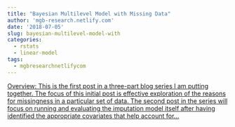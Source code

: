 ```yaml
---
title: "Bayesian Multilevel Model with Missing Data"
author: 'mgb-research.netlify.com'
date: '2018-07-05'
slug: bayesian-multilevel-model-with
categories:
  - rstats
  - linear-model
tags:
  - mgbresearchnetlifycom
---
```


[Overview: This is the first post in a three-part blog series I am putting together. The focus of this initial post is effective exploration of the reasons for missingness in a particular set of data. The second post in the series will focus on running and evaluating the imputation model itself after having identified the appropriate covariates that help account for...<click to read more>](https://mgb-research.netlify.com/post/bayesian-multilevel-model-with-missing-data-complete-work-flow/)


